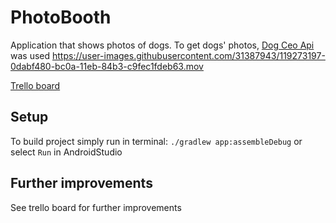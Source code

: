 # PhotoBooth
Application that shows photos of dogs. To get dogs' photos, [Dog Ceo Api](https://dog.ceo/dog-api/) was used
https://user-images.githubusercontent.com/31387943/119273197-0dabf480-bc0a-11eb-84b3-c9fec1fdeb63.mov

[Trello board](https://trello.com/b/PkKfwODq)



## Setup
To build project simply run in terminal: `./gradlew app:assembleDebug` or select `Run` in AndroidStudio
 

## Further improvements
See trello board for further improvements
